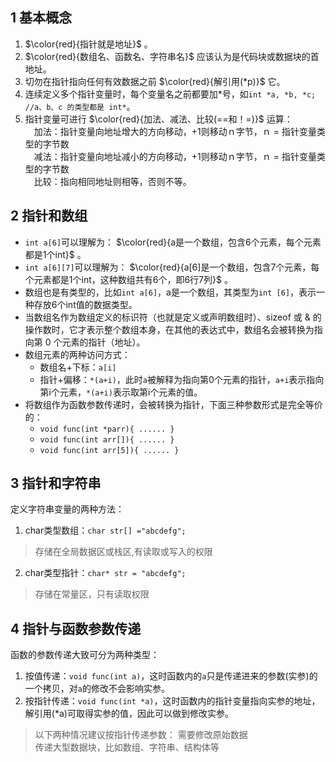 ## 1 基本概念
1. $\color{red}{指针就是地址}$ 。
2. $\color{red}{数组名、函数名、字符串名}$ 应该认为是代码块或数据块的首地址。
3. 切勿在指针指向任何有效数据之前 $\color{red}{解引用(*p)}$ 它。
4. 连续定义多个指针变量时，每个变量名之前都要加*号，如``int *a, *b, *c;  //a、b、c 的类型都是 int*``。
5. 指针变量可进行 $\color{red}{加法、减法、比较(==和！=)}$ 运算：  
　加法：指针变量向地址增大的方向移动，+1则移动ｎ字节，ｎ = 指针变量类型的字节数  
　减法：指针变量向地址减小的方向移动，+1则移动ｎ字节，ｎ = 指针变量类型的字节数  
　比较：指向相同地址则相等，否则不等。

## 2 指针和数组
- ``int a[6]``可以理解为： $\color{red}{a是一个数组，包含6个元素，每个元素都是1个int}$ 。
- ``int a[6][7]``可以理解为： $\color{red}{a[6]是一个数组，包含7个元素，每个元素都是1个int，这种数组共有6个，即6行7列}$ 。
- 数组也是有类型的，比如``int a[6]``，a是一个数组，其类型为``int [6]``，表示一种存放6个int值的数据类型。  
- 当数组名作为数组定义的标识符（也就是定义或声明数组时）、sizeof 或 & 的操作数时，它才表示整个数组本身，在其他的表达式中，数组名会被转换为指向第 0 个元素的指针（地址）。
- 数组元素的两种访问方式：
  - 数组名+下标：``a[i]``
  - 指针+偏移：``*(a+i)``，此时``a``被解释为指向第0个元素的指针，``a+i``表示指向第i个元素，``*(a+i)``表示取第i个元素的值。
- 将数组作为函数参数传递时，会被转换为指针，下面三种参数形式是完全等价的：  
  - ``void func(int *parr){ ...... }``
  - ``void func(int arr[]){ ...... }``
  - ``void func(int arr[5]){ ...... }``
## 3 指针和字符串
定义字符串变量的两种方法：  
1. char类型数组：``char str[] ="abcdefg";``
>存储在全局数据区或栈区,有读取或写入的权限
2. char类型指针：``char* str = "abcdefg";``
>存储在常量区，只有读取权限

## 4 指针与函数参数传递
函数的参数传递大致可分为两种类型：  
1. 按值传递：``void func(int a)``，这时函数内的``a``只是传递进来的参数(实参)的一个拷贝，对``a``的修改不会影响实参。
2. 按指针传递：``void func(int *a)``，这时函数内的指针变量指向实参的地址，解引用(*a)可取得实参的值，因此可以做到修改实参。
>以下两种情况建议按指针传递参数：
>需要修改原始数据  
>传递大型数据块，比如数组、字符串、结构体等

